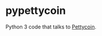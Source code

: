 pypettycoin
===========

Python 3 code that talks to [Pettycoin](https://github.com/rustyrussell/pettycoin).
